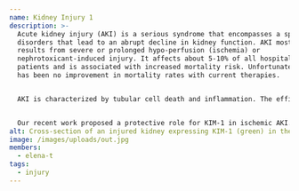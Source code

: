 ```yaml
---
name: Kidney Injury 1
description: >-
  Acute kidney injury (AKI) is a serious syndrome that encompasses a spectrum of
  disorders that lead to an abrupt decline in kidney function. AKI most often
  results from severe or prolonged hypo-perfusion (ischemia) or
  nephrotoxicant-induced injury. It affects about 5-10% of all hospitalized
  patients and is associated with increased mortality risk. Unfortunately, there
  has been no improvement in mortality rates with current therapies.


  AKI is characterized by tubular cell death and inflammation. The efficient removal of apoptotic cells by phagocytes is essential for resolution of inflammation and tissue repair. Phagocytes that ingest apoptotic cells actively suppress local inflammation while preventing the release of immunogenic contents from apoptotic cells that can undergo secondary necrosis. Kidney injury molecule-1 (KIM-1) is cell-surface receptor for phosphatidylserine (PS), an “eat me” signal displayed on the surface of apoptotic cells and necrotic cells. KIM-1 is highly unregulated on proximal tubular epithelial cells (PTECs) after AKI and transforms surviving PTECs into phagocytes for clearance of apoptotic and necrotic cells.


  Our recent work proposed a protective role for KIM-1 in ischemic AKI. We showed that Kim-1-/- mice sustained more severe and prolonged kidney dysfunction, tissue damage and mortality after bilateral renal artery clamping AKI leads to systemic inflammation and distant organ injury. Whether the relationship between AKI and mortality is causal is unclear, but emerging experimental evidence suggests that AKI directly contributes to systemic inflammation and multi-organ (e.g. cardiac, lung, etc.…) dysfunction. An exciting question is whether systemic inflammation and/or distant effects caused by AKI directly contribute to the mortality observed clinically. 
alt: Cross-section of an injured kidney expressing KIM-1 (green) in the tubules.
image: /images/uploads/out.jpg
members:
  - elena-t
tags:
  - injury
---
```

